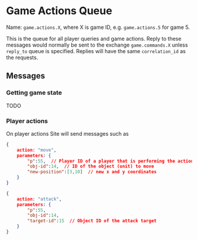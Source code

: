 # Game Actions Queue

Name: `game.actions.X`, where X is game ID, e.g. `game.actions.5` for game 5.

This is the queue for all player queries and game actions. Reply to these messages would normally be sent to the exchange `game.commands.X` unless `reply_to` queue is specified. Replies will have the same `correlation_id` as the requests.

## Messages

### Getting game state

TODO

### Player actions

On player actions Site will send messages such as

```json
{
    action: "move",
    parameters: {
        "p":55,  // Player ID of a player that is performing the action
        "obj-id":14,  // ID of the object (unit) to move
        "new-position":[3,10]  // new x and y coordinates
    }
}
```

```json
{
    action: "attack",
    parameters: {
        "p":55,
        "obj-id":14,
        "target-id":15  // Object ID of the attack target
    }
}
```
